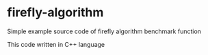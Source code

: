 # firefly-algorithm

Simple example source code of firefly algorithm benchmark function

This code written in C++ language
